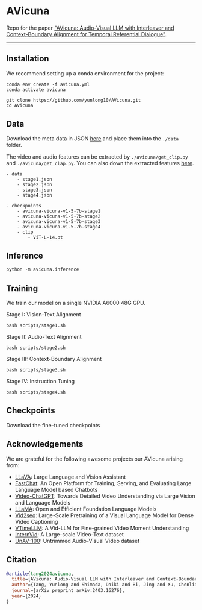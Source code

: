 # AVicuna
Repo for the paper ["AVicuna: Audio-Visual LLM with Interleaver and Context-Boundary Alignment for Temporal Referential Dialogue"](https://arxiv.org/abs/2403.16276).

---

## Installation

We recommend setting up a conda environment for the project:
```shell
conda env create -f avicuna.yml
conda activate avicuna

git clone https://github.com/yunlong10/AVicuna.git
cd AVicuna
```

## Data
Download the meta data in JSON [here]() and place them into the `./data` folder.

The video and audio features can be extracted by `./avicuna/get_clip.py` and `./avicuna/get_clap.py`. You can also down the extracted features [here]().


```
- data
    - stage1.json
    - stage2.json
    - stage3.json
    - stage4.json

- checkpoints
    - avicuna-vicuna-v1-5-7b-stage1
    - avicuna-vicuna-v1-5-7b-stage2
    - avicuna-vicuna-v1-5-7b-stage3
    - avicuna-vicuna-v1-5-7b-stage4
    - clip
        - ViT-L-14.pt
```


## Inference

```python
python -m avicuna.inference
```

## Training
We train our model on a single NVIDIA A6000 48G GPU.

Stage I: Vision-Text Alignment
```shell
bash scripts/stage1.sh
```

Stage II: Audio-Text Alignment
```shell
bash scripts/stage2.sh
```

Stage III: Context-Boundary Alignment
```shell
bash scripts/stage3.sh
```

Stage IV: Instruction Tuning
```shell
bash scripts/stage4.sh
```

## Checkpoints
Download the fine-tuned checkpoints


## Acknowledgements

We are grateful for the following awesome projects our AVicuna arising from:

* [LLaVA](https://github.com/haotian-liu/LLaVA): Large Language and Vision Assistant
* [FastChat](https://github.com/lm-sys/FastChat): An Open Platform for Training, Serving, and Evaluating Large Language Model based Chatbots
* [Video-ChatGPT](https://github.com/mbzuai-oryx/Video-ChatGPT): Towards Detailed Video Understanding via Large Vision and Language Models
* [LLaMA](https://github.com/facebookresearch/llama): Open and Efficient Foundation Language Models
* [Vid2seq](https://github.com/google-research/scenic/tree/main/scenic/projects/vid2seq): Large-Scale Pretraining of a Visual Language Model for Dense Video Captioning
* [VTimeLLM](https://github.com/huangb23/VTimeLLM): A Vid-LLM for Fine-grained Video Moment Understanding
* [InternVid](https://github.com/OpenGVLab/InternVideo/tree/main/Data/InternVid): A Large-scale Video-Text dataset
* [UnAV-100](https://unav100.github.io): Untrimmed Audio-Visual Video dataset


## Citation

```bibtex
@article{tang2024avicuna,
  title={AVicuna: Audio-Visual LLM with Interleaver and Context-Boundary Alignment for Temporal Referential Dialogue},
  author={Tang, Yunlong and Shimada, Daiki and Bi, Jing and Xu, Chenliang},
  journal={arXiv preprint arXiv:2403.16276},
  year={2024}
}
```


